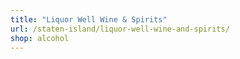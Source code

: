 ```yaml
---
title: "Liquor Well Wine & Spirits"
url: /staten-island/liquor-well-wine-and-spirits/
shop: alcohol
---
```

